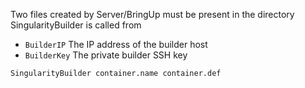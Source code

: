 Two files created by Server/BringUp must be present in the directory SingularityBuilder is called from
* `BuilderIP` The IP address of the builder host
* `BuilderKey` The private builder SSH key

```
SingularityBuilder container.name container.def
```
